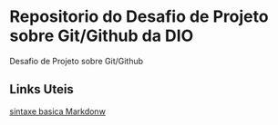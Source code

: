 # Repositorio do Desafio de Projeto sobre Git/Github da DIO
Desafio de Projeto sobre Git/Github

## Links Uteis
[sintaxe basica Markdonw](https://markdown.net.br/)
